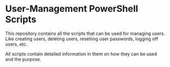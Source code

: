 # User-Management PowerShell Scripts

This repository contains all the scripts that can be used for managing users.
Like creating users, deleting users, resetiing user passwords, logging off users, etc.

All scripts contain detailed information in them on how they can be used and the purpose.
